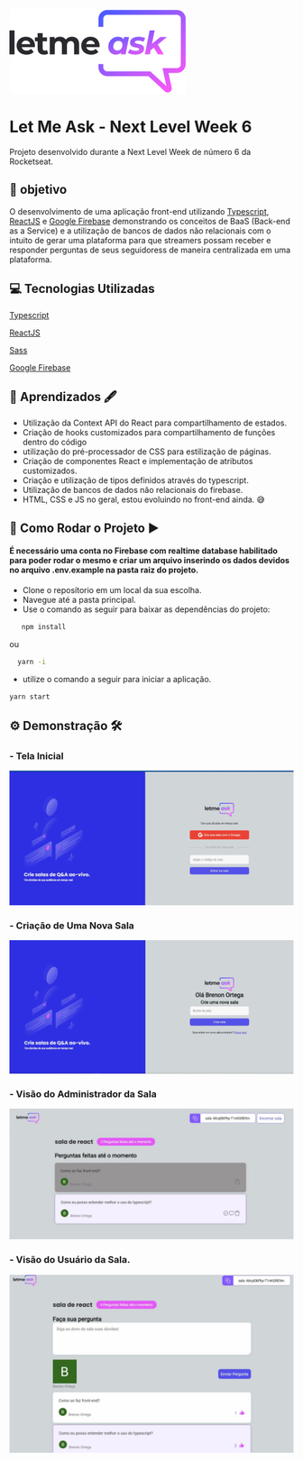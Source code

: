 ![Let Me Ask Logo](src/Assets/images/logo.svg)
# Let Me Ask - Next Level Week 6
Projeto desenvolvido durante a Next Level Week de número 6 da Rocketseat.

## :dart: objetivo
O desenvolvimento de uma aplicação front-end utilizando [Typescript](), [ReactJS]() e [Google Firebase]() demonstrando os conceitos de BaaS (Back-end as a Service) e a utilização de bancos de dados não relacionais com o intuito de gerar uma plataforma para que streamers possam receber e responder perguntas de seus seguidoress de maneira centralizada em uma plataforma.
## :computer: Tecnologias Utilizadas
[Typescript](https://www.typescriptlang.org/)

[ReactJS](https://reactjs.org/)

[Sass](https://sass-lang.com/)

[Google Firebase](https://firebase.google.com/)

## :notebook: Aprendizados :fountain_pen:
 - Utilização da Context API do React para compartilhamento de estados.
 - Criação de hooks customizados para compartilhamento de funções dentro do código
 - utilização do pré-processador de CSS para estilização de páginas.
 - Criação de componentes React e implementação de atributos customizados.
 - Criação e utilização de tipos definidos através do typescript.
 - Utilização de bancos de dados não relacionais do firebase.
 - HTML, CSS e JS no geral, estou evoluindo no front-end ainda. :sweat_smile:

 ## :runner: Como Rodar o Projeto :arrow_forward:
 #### É necessário uma conta no Firebase com realtime database habilitado para poder rodar o mesmo e criar um arquivo inserindo os dados devidos no arquivo .env.example na pasta raiz do projeto.
 - Clone o reposítorio em um local da sua escolha.
 - Navegue até a pasta principal.
 - Use o comando as seguir para baixar as dependências  do projeto: 
 ```bash 
    npm install
 ```
 ou 
  ```bash 
    yarn -i
 ```

 - utilize o comando a seguir para iniciar a aplicação.
 ```bash 
 yarn start
 ```



## :gear: Demonstração :hammer_and_wrench:
### - Tela Inicial
![Home page](public/demos/Home.JPG)

### - Criação de Uma Nova Sala
![New Room Page](public/demos/NewRoom.JPG)

### - Visão do Administrador da Sala
![Admin Room page](public/demos/AdminRoom.JPG)

### - Visão do Usuário da Sala.
![User Room page](public/demos/UserRoom.JPG)
